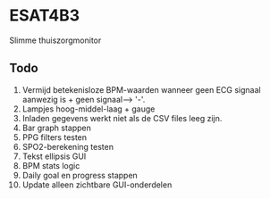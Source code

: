 # ESAT4B3
Slimme thuiszorgmonitor  
## Todo  
1. Vermijd betekenisloze BPM-waarden wanneer geen ECG signaal aanwezig is + geen signaal--> '-'.
2. Lampjes hoog-middel-laag + gauge
3. Inladen gegevens werkt niet als de CSV files leeg zijn.
4. Bar graph stappen
5. PPG filters testen
6. SPO2-berekening testen
7. Tekst ellipsis GUI
8. BPM stats logic
9. Daily goal en progress stappen
10. Update alleen zichtbare GUI-onderdelen


